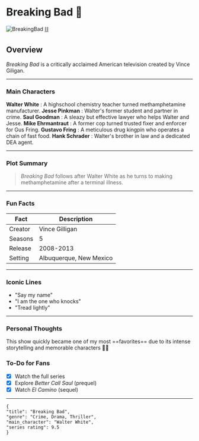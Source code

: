 # Breaking Bad :movie_camera:
![BreakingBad](https://github.com/user-attachments/assets/16beb927-c9fa-41b6-996a-d8e6dd911598)
[:chains:](https://www.savewalterwhite.com)
## Overview
*Breaking Bad* is a critically acclaimed American television created by Vince Giligan.
- - -
### Main Characters
**Walter White** : A highschool chemistry teacher turned methamphetamine manufacturer.
**Jesse Pinkman** : Walter's former student and partner in crime.
**Saul Goodman** : A sleazy but effective lawyer who helps Walter and Jesse.
**Mike Ehrmantraut** : A former cop turned trusted fixer and enforcer for Gus Fring.
**Gustavo Fring** : A meticulous drug kingpin who operates a chain of fast food.
**Hank Schrader** : Walter's brother in law and a dedicated DEA agent.
- - -
### Plot Summary
> *Breaking Bad* follows after Walter White as he turns to making methamphetamine after a terminal illness.
- - -
### Fun Facts
| Fact             | Description             |
| ---------------- | ----------------------- |
| Creator          | Vince Gilligan          |
| Seasons          | 5                       |
| Release          | 2008-2013               |
| Setting          | Albuquerque, New Mexico |
- - -
### Iconic Lines
- "Say my name"
- "I am the one who knocks"
- "Tread lightly"
- - -
### Personal Thoughts
This show quickly became one of my most ==favorites== due to its intense storytelling and memorable characters :black_heart::clap:

### To-Do for Fans
- [x] Watch the full series
- [x] Explore *Better Call Saul* (prequel)
- [x] Watch *El Camino* (sequel)
- - -
```
{
"title": "Breaking Bad",
"genre": "Crime, Drama, Thriller",
"main_character": "Walter White",
"series rating": 9.5
}
```







